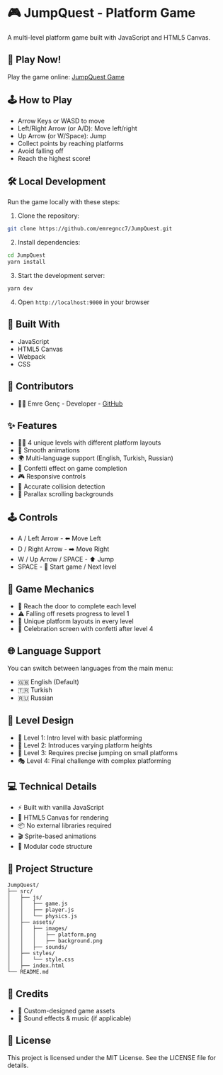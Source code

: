 # 🎮 JumpQuest - Platform Game

A multi-level platform game built with JavaScript and HTML5 Canvas.

## 🚀 Play Now!
Play the game online: [JumpQuest Game](https://jump-quest.vercel.app/)

## 🕹️ How to Play
- Arrow Keys or WASD to move
- Left/Right Arrow (or A/D): Move left/right
- Up Arrow (or W/Space): Jump
- Collect points by reaching platforms
- Avoid falling off
- Reach the highest score!

## 🛠️ Local Development
Run the game locally with these steps:

1. Clone the repository:
```bash
git clone https://github.com/emregncc7/JumpQuest.git
```

2. Install dependencies:
```bash
cd JumpQuest
yarn install
```

3. Start the development server:
```bash
yarn dev
```

4. Open `http://localhost:9000` in your browser

## 🔧 Built With
- JavaScript
- HTML5 Canvas
- Webpack
- CSS

## 👥 Contributors
- 👨‍💻 Emre Genç - Developer - [GitHub](https://github.com/emregncc7)

## ✨ Features
- 🏃‍♂️ 4 unique levels with different platform layouts
- 🎯 Smooth animations
- 🌍 Multi-language support (English, Turkish, Russian)
- 🎉 Confetti effect on game completion
- 🎮 Responsive controls
- 💫 Accurate collision detection
- 🌄 Parallax scrolling backgrounds

## 🕹️ Controls
- A / Left Arrow - ⬅️ Move Left
- D / Right Arrow - ➡️ Move Right
- W / Up Arrow / SPACE - ⬆️ Jump
- SPACE - 🎯 Start game / Next level

## 🎯 Game Mechanics
- 🚪 Reach the door to complete each level
- ⚠️ Falling off resets progress to level 1
- 🎨 Unique platform layouts in every level
- 🎊 Celebration screen with confetti after level 4

## 🌐 Language Support
You can switch between languages from the main menu:

- 🇬🇧 English (Default)
- 🇹🇷 Turkish
- 🇷🇺 Russian

## 🎨 Level Design
- 🎯 Level 1: Intro level with basic platforming
- 🏃 Level 2: Introduces varying platform heights
- 🦘 Level 3: Requires precise jumping on small platforms
- 🎭 Level 4: Final challenge with complex platforming

## 💻 Technical Details
- ⚡ Built with vanilla JavaScript
- 🎨 HTML5 Canvas for rendering
- 📦 No external libraries required
- 🎬 Sprite-based animations
- 🔧 Modular code structure

## 📁 Project Structure
```
JumpQuest/
├── src/
│   ├── js/
│   │   ├── game.js
│   │   ├── player.js
│   │   └── physics.js
│   ├── assets/
│   │   ├── images/
│   │   │   ├── platform.png
│   │   │   ├── background.png
│   │   ├── sounds/
│   ├── styles/
│   │   └── style.css
│   ├── index.html
└── README.md
```

## 🙏 Credits
- 🎨 Custom-designed game assets
- 🎵 Sound effects & music (if applicable)

## 📝 License
This project is licensed under the MIT License. See the LICENSE file for details.
